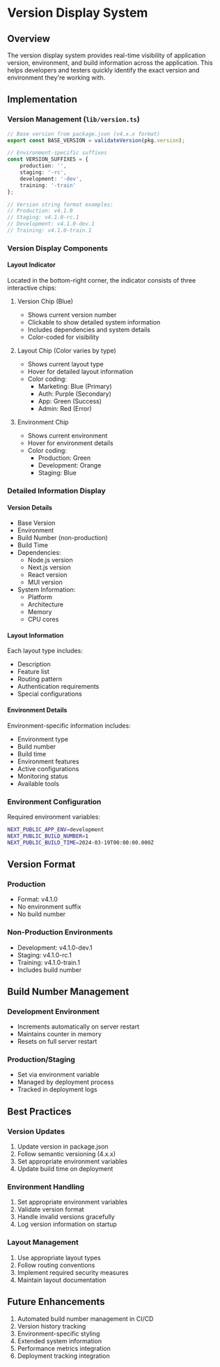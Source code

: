 # Version Display System

## Overview
The version display system provides real-time visibility of application version, environment, and build information across the application. This helps developers and testers quickly identify the exact version and environment they're working with.

## Implementation

### Version Management (`lib/version.ts`)
```typescript
// Base version from package.json (v4.x.x format)
export const BASE_VERSION = validateVersion(pkg.version);

// Environment-specific suffixes
const VERSION_SUFFIXES = {
    production: '',
    staging: '-rc',
    development: '-dev',
    training: '-train'
};

// Version string format examples:
// Production: v4.1.0
// Staging: v4.1.0-rc.1
// Development: v4.1.0-dev.1
// Training: v4.1.0-train.1
```

### Version Display Components

#### Layout Indicator
Located in the bottom-right corner, the indicator consists of three interactive chips:

1. Version Chip (Blue)
   - Shows current version number
   - Clickable to show detailed system information
   - Includes dependencies and system details
   - Color-coded for visibility

2. Layout Chip (Color varies by type)
   - Shows current layout type
   - Hover for detailed layout information
   - Color coding:
     - Marketing: Blue (Primary)
     - Auth: Purple (Secondary)
     - App: Green (Success)
     - Admin: Red (Error)

3. Environment Chip
   - Shows current environment
   - Hover for environment details
   - Color coding:
     - Production: Green
     - Development: Orange
     - Staging: Blue

### Detailed Information Display

#### Version Details
- Base Version
- Environment
- Build Number (non-production)
- Build Time
- Dependencies:
  - Node.js version
  - Next.js version
  - React version
  - MUI version
- System Information:
  - Platform
  - Architecture
  - Memory
  - CPU cores

#### Layout Information
Each layout type includes:
- Description
- Feature list
- Routing pattern
- Authentication requirements
- Special configurations

#### Environment Details
Environment-specific information includes:
- Environment type
- Build number
- Build time
- Environment features
- Active configurations
- Monitoring status
- Available tools

### Environment Configuration
Required environment variables:
```bash
NEXT_PUBLIC_APP_ENV=development
NEXT_PUBLIC_BUILD_NUMBER=1
NEXT_PUBLIC_BUILD_TIME=2024-03-19T00:00:00.000Z
```

## Version Format

### Production
- Format: v4.1.0
- No environment suffix
- No build number

### Non-Production Environments
- Development: v4.1.0-dev.1
- Staging: v4.1.0-rc.1
- Training: v4.1.0-train.1
- Includes build number

## Build Number Management

### Development Environment
- Increments automatically on server restart
- Maintains counter in memory
- Resets on full server restart

### Production/Staging
- Set via environment variable
- Managed by deployment process
- Tracked in deployment logs

## Best Practices

### Version Updates
1. Update version in package.json
2. Follow semantic versioning (4.x.x)
3. Set appropriate environment variables
4. Update build time on deployment

### Environment Handling
1. Set appropriate environment variables
2. Validate version format
3. Handle invalid versions gracefully
4. Log version information on startup

### Layout Management
1. Use appropriate layout types
2. Follow routing conventions
3. Implement required security measures
4. Maintain layout documentation

## Future Enhancements
1. Automated build number management in CI/CD
2. Version history tracking
3. Environment-specific styling
4. Extended system information
5. Performance metrics integration
6. Deployment tracking integration 